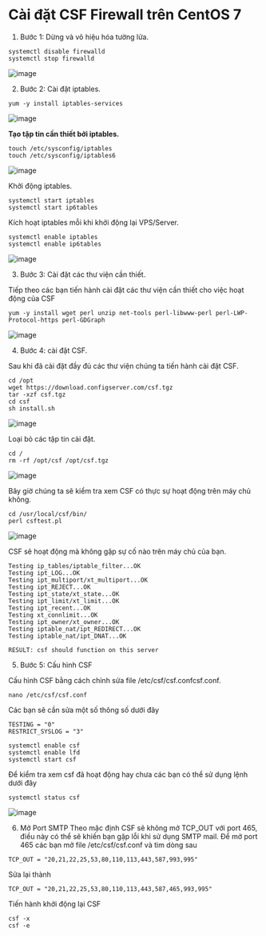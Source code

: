 # Cài đặt CSF Firewall trên CentOS 7

1. Bước 1: Dừng và vô hiệu hóa tường lửa.

```
systemctl disable firewalld 
systemctl stop firewalld
```

![image](https://user-images.githubusercontent.com/97047640/177726119-57168479-d0fc-4463-9276-68a6636709bd.png)


2. Bước 2: Cài đặt iptables.

`yum -y install iptables-services`

![image](https://user-images.githubusercontent.com/97047640/177726324-b1d71926-4fcb-4e0e-8733-b080b6dbccc2.png)

**Tạo tập tin cần thiết bởi iptables.**

```
touch /etc/sysconfig/iptables 
touch /etc/sysconfig/iptables6
```

![image](https://user-images.githubusercontent.com/97047640/177726392-48370a8c-b0eb-4a68-85e2-89d303bf4419.png)

Khởi động iptables.

```
systemctl start iptables 
systemctl start ip6tables
```

Kích hoạt iptables mỗi khi khởi động lại VPS/Server.

```
systemctl enable iptables 
systemctl enable ip6tables
```

![image](https://user-images.githubusercontent.com/97047640/177726629-3ef08721-2131-4e8b-a892-c8c7e21cbb78.png)

3. Bước 3: Cài đặt các thư viện cần thiết.

Tiếp theo các bạn tiến hành cài đặt các thư viện cần thiết cho việc hoạt động của CSF

`yum -y install wget perl unzip net-tools perl-libwww-perl perl-LWP-Protocol-https perl-GDGraph`

![image](https://user-images.githubusercontent.com/97047640/177726839-c9728093-dd90-452c-8364-19d81b169734.png)


4. Bước 4:  cài đặt CSF.

Sau khi đã cài đặt đầy đủ các thư viện chúng ta tiến hành cài đặt CSF.

```
cd /opt
wget https://download.configserver.com/csf.tgz 
tar -xzf csf.tgz 
cd csf 
sh install.sh
```

![image](https://user-images.githubusercontent.com/97047640/177727071-840dbb1c-54ab-42cd-9acb-94df675de20e.png)

Loại bỏ các tập tin cài đặt.

```
cd /
rm -rf /opt/csf /opt/csf.tgz
```
![image](https://user-images.githubusercontent.com/97047640/177727257-4a45ca8a-54fd-409f-98b5-6be930fa6b03.png)

Bây giờ chúng ta sẽ kiểm tra xem CSF có thực sự hoạt động trên máy chủ không.
```
cd /usr/local/csf/bin/
perl csftest.pl
```

![image](https://user-images.githubusercontent.com/97047640/177727449-863cb47a-8d12-42b7-9159-cf9ef47f0ff9.png)

CSF sẽ hoạt động mà không gặp sự cố nào trên máy chủ của bạn.

```
Testing ip_tables/iptable_filter...OK
Testing ipt_LOG...OK
Testing ipt_multiport/xt_multiport...OK
Testing ipt_REJECT...OK
Testing ipt_state/xt_state...OK
Testing ipt_limit/xt_limit...OK
Testing ipt_recent...OK
Testing xt_connlimit...OK
Testing ipt_owner/xt_owner...OK
Testing iptable_nat/ipt_REDIRECT...OK
Testing iptable_nat/ipt_DNAT...OK

RESULT: csf should function on this server
```

5. Bước 5: Cấu hình CSF

Cấu hình CSF bằng cách chỉnh sửa file /etc/csf/csf.confcsf.conf.

`nano /etc/csf/csf.conf`


Các bạn sẽ cần sửa một số thông số dưới đây

```
TESTING = "0"
RESTRICT_SYSLOG = "3"
```


```
systemctl enable csf
systemctl enable lfd
systemctl start csf
```

Để kiểm tra xem csf đã hoạt động hay chưa các bạn có thể sử dụng lệnh dưới đây

`systemctl status csf`

![image](https://user-images.githubusercontent.com/97047640/177727689-f0b39ed1-d2dc-4972-a2c5-093a24bcc788.png)


6. Mở Port SMTP
Theo mặc định CSF sẽ không mở TCP_OUT với port 465, điều này có thể sẽ khiến bạn gặp lỗi khi sử dụng SMTP mail. Để mở port 465 các bạn mở file /etc/csf/csf.conf và tìm dòng sau

`TCP_OUT = "20,21,22,25,53,80,110,113,443,587,993,995"`

Sửa lại thành

`TCP_OUT = "20,21,22,25,53,80,110,113,443,587,465,993,995"`

Tiến hành khởi động lại CSF

```
csf -x
csf -e
```
